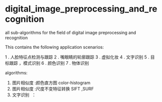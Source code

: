 # digital_image_preprocessing_and_recognition
all sub-algorithms  for the field of digital image preprocessing and recognition


This contains the following application scenarios:

1 . 人脸特征点检测与跟踪
2 . 嘴眼睛的轮廓跟踪
3 . 虚拟化妆
4 . 文字识别
5 . 目标跟踪 ，模式识别
6 . 颜色识别
7 . 物体识别


algorithms:
1. 图片相似度 :颜色直方图  color-histogram
2. 图片相似度 :尺度不变特征转换 SIFT ,SURF
3. 文字识别  ：
